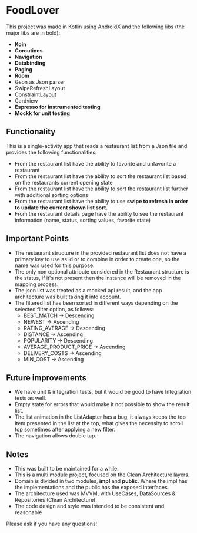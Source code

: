 # FoodLover
This project was made in Kotlin using AndroidX and the following libs (the major libs are in bold):
- **Koin**
- **Coroutines**
- **Navigation**
- **Databinding**
- **Paging**
- **Room**
- Gson as Json parser
- SwipeRefreshLayout
- ConstraintLayout
- Cardview
- **Espresso for instrumented testing**
- **Mockk for unit testing**

## Functionality
This is a single-activity app that reads a restaurant list from a Json file and provides the following functionalities:
- From the restaurant list have the ability to favorite and unfavorite a restaurant
- From the restaurant list have the ability to sort the restaurant list based on the restaurants current opening state
- From the restaurant list have the ability to sort the restaurant list further with additional sorting options
- From the restaurant list have the ability to use **swipe to refresh in order to update the current shown list sort.**
- From the restaurant details page have the ability to see the restaurant information (name, status, sorting values, favorite state)

## Important Points
- The restaurant structure in the provided restaurant list does not have a primary key to use as id or to combine in order to create one, so the name was used for this purpose.
- The only non optional attribute considered in the Restaurant structure is the status, if it's not present then the instance will be removed in the mapping process.
- The json list was treated as a mocked api result, and the app architecture was built taking it into account.
- The filtered list has been sorted in different ways depending on the selected filter option, as follows:
    - BEST_MATCH -> Descending
    - NEWEST -> Ascending
    - RATING_AVERAGE -> Descending
    - DISTANCE -> Ascending
    - POPULARITY -> Descending
    - AVERAGE_PRODUCT_PRICE -> Ascending
    - DELIVERY_COSTS -> Ascending
    - MIN_COST -> Ascending

## Future improvements
- We have unit & integration tests, but it would be good to have Integration tests as well.
- Empty state for errors that would make it not possible to show the result list.
- The list animation in the ListAdapter has a bug, it always keeps the top item presented in the list at the top, what gives the necessity to scroll top sometimes after applying a new filter.
- The navigation allows double tap.

## Notes
- This was built to be maintained for a while.
- This is a multi module project, focused on the Clean Architecture layers.
- Domain is divided in two modules, **impl** and **public**. Where the impl has the implementations and the public has the exposed interfaces.
- The architecture used was MVVM, with UseCases, DataSources & Repositories (Clean Architecture).
- The code design and style was intended to be consistent and reasonable

Please ask if you have any questions!
